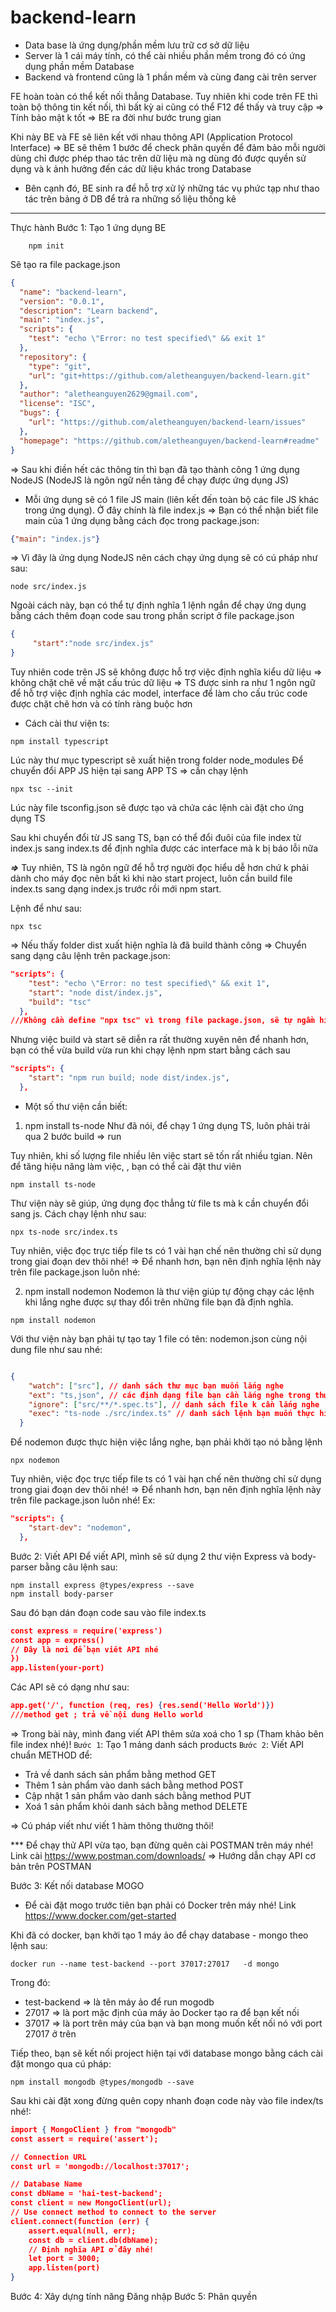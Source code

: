 # backend-learn

* Data base là ứng dụng/phần mềm lưu trữ cơ sở dữ liệu
* Server là 1 cái máy tính, có thể cài nhiều phần mềm trong đó có ứng dụng phần mềm Database
* Backend và frontend cũng là 1 phần mềm và cùng đang cài trên server

FE hoàn toàn có thể kết nối thẳng Database.
Tuy nhiên khi code trên FE thì toàn bộ thông tin kết nối, thì bất kỳ ai cũng có thể F12 để thấy và truy cập => Tính bảo mật k tốt
=> BE ra đời như bước trung gian

Khi này BE và FE sẽ liên kết với nhau thông API (Application Protocol Interface)
=> BE sẽ thêm 1 bước để check phân quyền để đảm bảo mỗi người dùng chỉ được phép thao tác trên dữ liệu mà ng dùng đó được quyền sử dụng và k ảnh hưởng đến các dữ liệu khác trong Database

* Bên cạnh đó, BE sinh ra để hỗ trợ xử lý những tác vụ phức tạp như thao tác trên bảng ở DB để trả ra những số liệu thống kê

-------
Thực hành
Bước 1: Tạo 1 ứng dụng BE
```shell
    npm init
```
Sẽ tạo ra file package.json 
```json
{
  "name": "backend-learn",
  "version": "0.0.1",
  "description": "Learn backend",
  "main": "index.js",
  "scripts": {
    "test": "echo \"Error: no test specified\" && exit 1"
  },
  "repository": {
    "type": "git",
    "url": "git+https://github.com/aletheanguyen/backend-learn.git"
  },
  "author": "aletheanguyen2629@gmail.com",
  "license": "ISC",
  "bugs": {
    "url": "https://github.com/aletheanguyen/backend-learn/issues"
  },
  "homepage": "https://github.com/aletheanguyen/backend-learn#readme"
}

```
=> Sau khi điền hết các thông tin thì bạn đã tạo thành công 1 ứng dụng NodeJS (NodeJS là ngôn ngữ nền tảng để chạy được ứng dụng JS)

- Mỗi ứng dụng sẽ có 1 file JS main (liên kết đến toàn bộ các file JS khác trong ứng dụng). Ở đây chính là file index.js => Bạn có thể nhận biết file main của 1 ứng dụng bằng cách đọc trong package.json:
```json
{"main": "index.js"}
```
=> Vì đây là ứng dụng NodeJS nên cách chạy ứng dụng sẽ có cú pháp như sau:
```shell
node src/index.js
```

Ngoài cách này, bạn có thể tự định nghĩa 1 lệnh ngắn để chạy ứng dụng bằng cách thêm đoạn code sau trong phần script ở file package.json
```json
{
     "start":"node src/index.js"
}
```
Tuy nhiên code trên JS sẽ không được hỗ trợ việc định nghĩa kiểu dữ liệu => không chặt chẽ về mặt cấu trúc dữ liệu
=> TS được sinh ra như 1 ngôn ngữ để hỗ trợ việc định nghĩa các model, interface để làm cho cấu trúc code được chặt chẽ hơn và có tính ràng buộc hơn
* Cách cài thư viện ts:
```shell
npm install typescript
```
Lúc này thư mục typescript sẽ xuất hiện trong folder node_modules
Để chuyển đổi APP JS hiện tại sang APP TS => cần chạy lệnh
```shell
npx tsc --init
```
Lúc này file tsconfig.json sẽ được tạo và chứa các lệnh cài đặt cho ứng dụng TS 

Sau khi chuyển đổi từ JS sang TS, bạn có thể đổi đuôi của file index từ index.js sang index.ts để định nghĩa được các interface mà k bị báo lỗi nữa

***=>*** Tuy nhiên, TS là ngôn ngữ để hỗ trợ người đọc hiểu dễ hơn chứ k phải dành cho máy đọc nên bất kì khi nào start project, luôn cần build file index.ts sang dạng index.js trước rồi mới npm start.

Lệnh để như sau:
```shell
npx tsc
```
=> Nếu thấy folder dist xuất hiện nghĩa là đã build thành công
=> Chuyển sang dạng câu lệnh trên package.json:
```json
"scripts": {
    "test": "echo \"Error: no test specified\" && exit 1",
    "start": "node dist/index.js",
    "build": "tsc"
  },
///Không cần define "npx tsc" vì trong file package.json, sẽ tự ngầm hiểu có npx
```
Nhưng việc build và start sẽ diễn ra rất thường xuyên nên để nhanh hơn, bạn có thể vừa build vừa run khi chạy lệnh npm start bằng cách sau
```json
"scripts": {
    "start": "npm run build; node dist/index.js",
  },
```

* Một số thư viện cần biết:
1. npm install ts-node
Như đã nói, để chạy 1 ứng dụng TS, luôn phải trải qua 2 bước build => run

Tuy nhiên, khi số lượng file nhiều lên việc start sẽ tốn rất nhiều tgian. Nên để tăng hiệu năng làm việc, , bạn có thể cài đặt thư viên
```shell
npm install ts-node
```
Thư viện này sẽ giúp, ứng dụng đọc thẳng từ file ts mà k cần chuyển đổi sang js.
Cách chạy lệnh như sau:
```shell
npx ts-node src/index.ts
```
Tuy nhiên, việc đọc trực tiếp file ts có 1 vài hạn chế nên thường chỉ sử dụng trong giai đoạn dev thôi nhé!
=> Để nhanh hơn, bạn nên định nghĩa lệnh này trên file package.json luôn nhé:

2. npm install nodemon
Nodemon là thư viện giúp tự động chạy các lệnh khi lắng nghe được sự thay đổi trên những file bạn đã định nghĩa.
```shell
npm install nodemon
```
Với thư viện này bạn phải tự tạo tay 1 file có tên: nodemon.json cùng nội dung file như sau nhé:
```json

{
    "watch": ["src"], // danh sách thư mục bạn muốn lắng nghe
    "ext": "ts,json", // các định dạng file bạn cần lắng nghe trong thư mục
    "ignore": ["src/**/*.spec.ts"], // danh sách file k cần lắng nghe
    "exec": "ts-node ./src/index.ts" // danh sách lệnh bạn muốn thực hiện khi có sự thay đổi trên các file đã chỉ định
  }
  ```
Để nodemon được thực hiện việc lắng nghe, bạn phải khởi tạo nó bằng lệnh
```shell
npx nodemon
```
Tuy nhiên, việc đọc trực tiếp file ts có 1 vài hạn chế nên thường chỉ sử dụng trong giai đoạn dev thôi nhé!
=> Để nhanh hơn, bạn nên định nghĩa lệnh này trên file package.json luôn nhé!
Ex:
```json
"scripts": {
    "start-dev": "nodemon",
  },
  ```
Bước 2: Viết API
Để viết API, mình sẽ sử dụng 2 thư viện Express và body-parser bằng câu lệnh sau:
```shell
npm install express @types/express --save
npm install body-parser
```
Sau đó bạn dán đoạn code sau vào file index.ts
```json
const express = require('express')
const app = express()
// Đây là nơi để bạn viêt API nhé
})
app.listen(your-port)
```
Các API sẽ có dạng như sau:
```json
app.get('/', function (req, res) {res.send('Hello World')})
///method get ; trả về nội dung Hello world
```
=> Trong bài này, mình đang viết API thêm sửa xoá cho 1 sp (Tham khảo bên file index nhé)!
`Bước 1`: Tạo 1 mảng danh sách products
`Bước 2`: Viết API chuẩn METHOD để:
- Trả về danh sách sản phẩm bằng method GET
- Thêm 1 sản phẩm vào danh sách bằng method POST
- Cập nhật 1 sản phẩm vào danh sách bằng method PUT
- Xoá 1 sản phẩm khỏi danh sách bằng method DELETE

=> Cú pháp viết như viết 1 hàm thông thường thôi!

*** Để chạy thử API vừa tạo, bạn đừng quên cài POSTMAN trên máy nhé!
Link cài https://www.postman.com/downloads/
=> Hướng dẫn chạy API cơ bản trên POSTMAN

Bước 3: Kết nối database MOGO
- Để cài đặt mogo trước tiên bạn phải có Docker trên máy nhé!
Link https://www.docker.com/get-started

Khi đã có docker, bạn khởi tạo 1 máy ảo để chạy database - mongo theo lệnh sau:
```shell
docker run --name test-backend --port 37017:27017   -d mongo
```
Trong đó: 
+ test-backend => là tên máy ảo để run mogodb
+ 27017 => là port mặc định của máy ảo Docker tạo ra để bạn kết nối
+ 37017 => là port trên máy của bạn và bạn mong muốn kết nối nó với port 27017 ở trên

Tiếp theo, bạn sẽ kết nối project hiện tại với database mongo bằng cách cài đặt mongo qua cú pháp:
```shell
npm install mongodb @types/mongodb --save
```
Sau khi cài đặt xong đừng quên copy nhanh đoạn code này vào file index/ts nhé!:
```json
import { MongoClient } from "mongodb"
const assert = require('assert');

// Connection URL
const url = 'mongodb://localhost:37017';

// Database Name
const dbName = 'hai-test-backend';
const client = new MongoClient(url);
// Use connect method to connect to the server
client.connect(function (err) {
    assert.equal(null, err);
    const db = client.db(dbName);
    // Định nghĩa API ở đây nhé!
    let port = 3000;
    app.listen(port)
}
```


Bước 4: Xây dựng tính năng Đăng nhập 
Bước 5: Phân quyền

